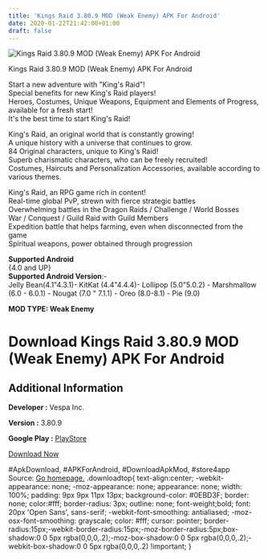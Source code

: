 ```yaml
---
title: 'Kings Raid 3.80.9 MOD (Weak Enemy) APK For Android'
date: 2020-01-22T21:42:00+01:00
draft: false
---
```


![Kings Raid 3.80.9 MOD (Weak Enemy) APK For Android](https://i0.wp.com/apkhome.net/wp-content/uploads/2020/01/Kings-Raid-3.80.9-MOD-Weak-Enemy.png "Kings Raid 3.80.9 MOD (Weak Enemy) APK For Android")

  

Kings Raid 3.80.9 MOD (Weak Enemy) APK For Android

Start a new adventure with "King's Raid"!  
Special benefits for new King's Raid players!  
Heroes, Costumes, Unique Weapons, Equipment and Elements of Progress, available for a fresh start!  
It's the best time to start King's Raid!

King's Raid, an original world that is constantly growing!  
A unique history with a universe that continues to grow.  
84 Original characters, unique to King's Raid!  
Superb charismatic characters, who can be freely recruited!  
Costumes, Haircuts and Personalization Accessories, available according to various themes.

King's Raid, an RPG game rich in content!  
Real-time global PvP, strewn with fierce strategic battles  
Overwhelming battles in the Dragon Raids / Challenge / World Bosses  
War / Conquest / Guild Raid with Guild Members  
Expedition battle that helps farming, even when disconnected from the game  
Spiritual weapons, power obtained through progression

**Supported Android**  
{4.0 and UP}  
**Supported Android Version**:-  
Jelly Bean(4.1"4.3.1)- KitKat (4.4"4.4.4)- Lollipop (5.0"5.0.2) - Marshmallow (6.0 - 6.0.1) - Nougat (7.0 " 7.1.1) - Oreo (8.0-8.1) - Pie (9.0)

**MOD TYPE: Weak Enemy**

Download Kings Raid 3.80.9 MOD (Weak Enemy) APK For Android
===========================================================

Additional Information
----------------------

**Developer :** Vespa Inc.

**Version :** 3.80.9

**Google Play :** [PlayStore](https://play.google.com/store/apps/details?id=com.vespainteractive.KingsRaid)

  

[Download Now](https://store4app.co/post/kings-raid-3-80-9-mod-weak-enemy-apk-for-android_1579711350)

  
#ApkDownload, #APKForAndroid, #DownloadApkMod, #store4app  
Source: [Go homepage.](https://store4app.co/post/kings-raid-3-80-9-mod-weak-enemy-apk-for-android_1579711350) .downloadtop{ text-align:center; -webkit-appearance: none; -moz-appearance: none; appearance: none; width: 100%; padding: 9px 9px 11px 13px; background-color: #0EBD3F; border: none; color:#fff; border-radius: 3px; outline: none; font-weight;bold; font: 20px 'Open Sans', sans-serif; -webkit-font-smoothing: antialiased; -moz-osx-font-smoothing: grayscale; color: #fff; cursor: pointer; border-radius:15px;-webkit-border-radius:15px;-moz-border-radius:5px;box-shadow:0 0 5px rgba(0,0,0,.2);-moz-box-shadow:0 0 5px rgba(0,0,0,.2);-webkit-box-shadow:0 0 5px rgba(0,0,0,.2) !important; }